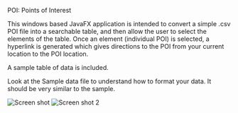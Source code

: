 POI: Points of Interest

This windows based JavaFX application is intended to convert a simple .csv POI file into a searchable table, and then allow the user to select the elements of the table. Once an element (individual POI) is selected, a hyperlink is generated which gives directions to the POI from your current location to the POI location.

A sample table of data is included. 

Look at the Sample data file to understand how to format your data. It should be very similar to the sample.

![Screen shot](https://user-images.githubusercontent.com/68287357/147003944-7bb22789-7ad8-4b27-948b-dfcca2296d06.jpg)
![Screen shot 2](https://user-images.githubusercontent.com/68287357/147004048-e9c05082-27b0-4329-8a1b-8969189dfdb4.jpg)

